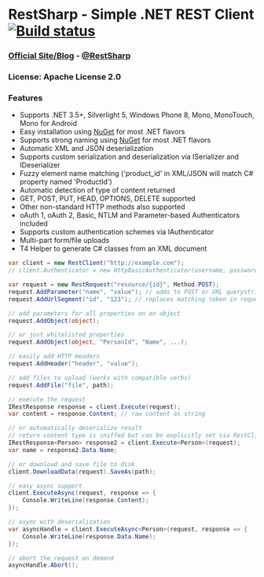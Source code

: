 # RestSharp - Simple .NET REST Client [![Build status](https://ci.appveyor.com/api/projects/status/5vdwwducje0miayf?svg=true)](https://ci.appveyor.com/project/hallem/restsharp)

### [Official Site/Blog][1] - [@RestSharp][2]  
### License: Apache License 2.0

### Features

* Supports .NET 3.5+, Silverlight 5, Windows Phone 8, Mono, MonoTouch, Mono for Android
* Easy installation using [NuGet](http://nuget.org/packages/RestSharp) for most .NET flavors
* Supports strong naming using [NuGet](http://nuget.org/packages/RestSharpSigned) for most .NET flavors
* Automatic XML and JSON deserialization
* Supports custom serialization and deserialization via ISerializer and IDeserializer
* Fuzzy element name matching ('product_id' in XML/JSON will match C# property named 'ProductId')
* Automatic detection of type of content returned
* GET, POST, PUT, HEAD, OPTIONS, DELETE supported
* Other non-standard HTTP methods also supported
* oAuth 1, oAuth 2, Basic, NTLM and Parameter-based Authenticators included
* Supports custom authentication schemes via IAuthenticator
* Multi-part form/file uploads
* T4 Helper to generate C# classes from an XML document

```csharp
var client = new RestClient("http://example.com");
// client.Authenticator = new HttpBasicAuthenticator(username, password);

var request = new RestRequest("resource/{id}", Method.POST);
request.AddParameter("name", "value"); // adds to POST or URL querystring based on Method
request.AddUrlSegment("id", "123"); // replaces matching token in request.Resource

// add parameters for all properties on an object
request.AddObject(object);

// or just whitelisted properties
request.AddObject(object, "PersonId", "Name", ...);

// easily add HTTP Headers
request.AddHeader("header", "value");

// add files to upload (works with compatible verbs)
request.AddFile("file", path);

// execute the request
IRestResponse response = client.Execute(request);
var content = response.Content; // raw content as string

// or automatically deserialize result
// return content type is sniffed but can be explicitly set via RestClient.AddHandler();
IRestResponse<Person> response2 = client.Execute<Person>(request);
var name = response2.Data.Name;

// or download and save file to disk
client.DownloadData(request).SaveAs(path);

// easy async support
client.ExecuteAsync(request, response => {
    Console.WriteLine(response.Content);
});

// async with deserialization
var asyncHandle = client.ExecuteAsync<Person>(request, response => {
    Console.WriteLine(response.Data.Name);
});

// abort the request on demand
asyncHandle.Abort();
```
 
  [1]: http://restsharp.org
  [2]: http://twitter.com/RestSharp
  [3]: http://groups.google.com/group/RestSharp
